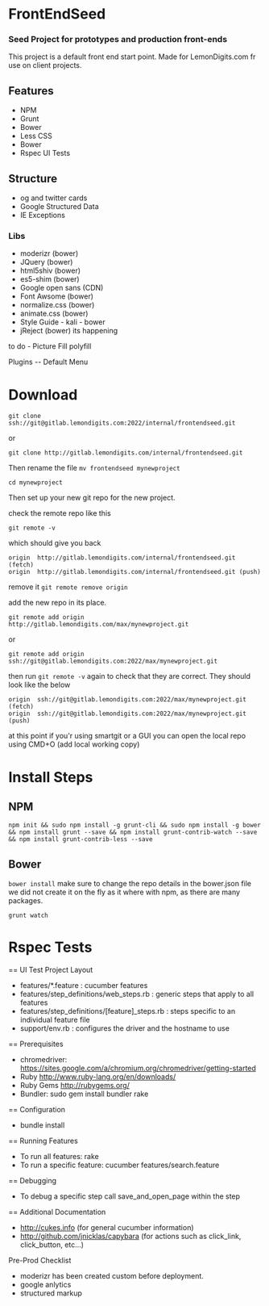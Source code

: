 # FrontEndSeed
### Seed Project for prototypes and production front-ends

This project is a default front end start point. Made for LemonDigits.com fr use on client projects.

## Features
- NPM
- Grunt
- Bower
- Less CSS
- Bower
- Rspec UI Tests

## Structure
- og and twitter cards
- Google Structured Data
- IE Exceptions <html class="ie ie8" lang="en">

### Libs
- moderizr (bower)
- JQuery (bower)
- html5shiv (bower)
- es5-shim (bower)
- Google open sans (CDN)
- Font Awsome (bower)
- normalize.css (bower)
- animate.css (bower)
- Style Guide - kali - bower
- jReject (bower) its happening

to do - Picture Fill polyfill

Plugins
-- Default Menu

# Download
`git clone ssh://git@gitlab.lemondigits.com:2022/internal/frontendseed.git`

or

`git clone http://gitlab.lemondigits.com/internal/frontendseed.git`

Then rename the file `mv frontendseed mynewproject`

`cd mynewproject`

Then set up your new git repo for the new project.

check the remote repo like this

`git remote -v`

which should give you back

```
origin	http://gitlab.lemondigits.com/internal/frontendseed.git (fetch)
origin	http://gitlab.lemondigits.com/internal/frontendseed.git (push)
```

remove it `git remote remove origin`

add the new repo in its place.

`git remote add origin http://gitlab.lemondigits.com/max/mynewproject.git`

or

`git remote add origin ssh://git@gitlab.lemondigits.com:2022/max/mynewproject.git`

then run `git remote -v` again to check that they are correct. They should look like the below

```
origin	ssh://git@gitlab.lemondigits.com:2022/max/mynewproject.git (fetch)
origin	ssh://git@gitlab.lemondigits.com:2022/max/mynewproject.git (push)
```

at this point if you'r using smartgit or a GUI you can open the local repo using CMD+O (add local working copy)

# Install Steps

## NPM
`npm init && sudo npm install -g grunt-cli && sudo npm install -g bower && npm install grunt --save && npm install grunt-contrib-watch --save && npm install grunt-contrib-less --save`

## Bower
`bower install` make sure to change the repo details in the bower.json file we did not create it on the fly as it where with npm, as there are many packages.

`grunt watch`

# Rspec Tests

== UI Test Project Layout

* features/*.feature : cucumber features
* features/step_definitions/web_steps.rb : generic steps that apply to all features
* features/step_definitions/[feature]_steps.rb : steps specific to an individual feature file
* support/env.rb : configures the driver and the hostname to use

== Prerequisites

* chromedriver: https://sites.google.com/a/chromium.org/chromedriver/getting-started
* Ruby http://www.ruby-lang.org/en/downloads/
* Ruby Gems http://rubygems.org/
* Bundler: sudo gem install bundler rake

== Configuration

* bundle install

== Running Features

* To run all features: rake
* To run a specific feature: cucumber features/search.feature

== Debugging

* To debug a specific step call save_and_open_page within the step

== Additional Documentation

* http://cukes.info (for general cucumber information)
* http://github.com/jnicklas/capybara (for actions such as click_link, click_button, etc...)

Pre-Prod Checklist
- moderizr has been created custom before deployment.
- google anlytics
- structured markup